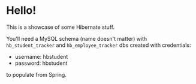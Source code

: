 # Hello!

This is a showcase of some Hibernate stuff.

You'll need a MySQL schema (name doesn't matter) with `hb_student_tracker` and `hb_employee_tracker` dbs created with credentials:

- username: hbstudent
- password: hbstudent

to populate from Spring.
